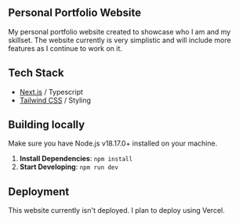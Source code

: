 ## Personal Portfolio Website

My personal portfolio website created to showcase who I am and my skillset. The website currently is very simplistic and will include more features as I continue to work on it.

## Tech Stack

 - [Next.js](https://nextjs.org) / Typescript
 - [Tailwind CSS](https://tailwindcss.com) / Styling

## Building locally

Make sure you have Node.js v18.17.0+ installed on your machine.

1. **Install Dependencies**: `npm install`
5. **Start Developing**: `npm run dev`

## Deployment

This website currently isn't deployed. I plan to deploy using Vercel.
